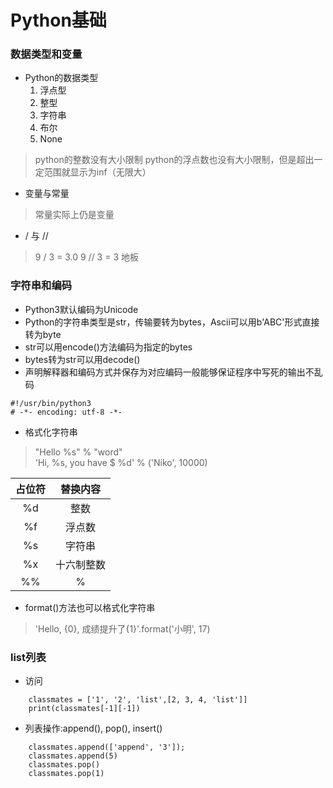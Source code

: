 # Python基础

### 数据类型和变量
- Python的数据类型
    1. 浮点型
    2. 整型
    3. 字符串
    4. 布尔
    5. None
> python的整数没有大小限制
> python的浮点数也没有大小限制，但是超出一定范围就显示为inf（无限大）

- 变量与常量
> 常量实际上仍是变量

- / 与 //
> 9 / 3 = 3.0
> 9 // 3 = 3 地板

### 字符串和编码
- Python3默认编码为Unicode
- Python的字符串类型是str，传输要转为bytes，Ascii可以用b'ABC'形式直接转为byte
- str可以用encode()方法编码为指定的bytes
- bytes转为str可以用decode()
- 声明解释器和编码方式并保存为对应编码一般能够保证程序中写死的输出不乱码
```
#!/usr/bin/python3
# -*- encoding: utf-8 -*-
```
- 格式化字符串
> "Hello %s" % "word"  
> 'Hi, %s, you have $ %d' % ('Niko', 10000)  

| 占位符 | 替换内容 |
|:--:|:--:|
%d | 整数
%f | 浮点数
%s | 字符串
%x | 十六制整数
%% | %
- format()方法也可以格式化字符串
> 'Hello, {0}, 成绩提升了{1}'.format('小明', 17)

### list列表
- 访问
```
    classmates = ['1', '2', 'list',[2, 3, 4, 'list']]
    print(classmates[-1][-1])
```
- 列表操作:append(), pop(), insert()
```
    classmates.append(['append', '3']);
    classmates.append(5)
    classmates.pop()
    classmates.pop(1)
```